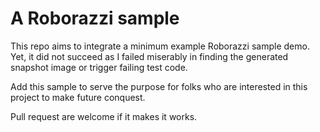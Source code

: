 # A Roborazzi sample 

This repo aims to integrate a minimum example Roborazzi sample demo.
Yet, it did not succeed as I failed miserably in finding the generated snapshot image or trigger failing test code.

Add this sample to serve the purpose for folks who are interested in this project to make future conquest.

Pull request are welcome if it makes it works.